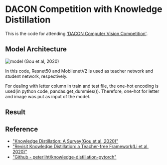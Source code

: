 # DACON Competition with Knowledge Distillation

This is the code for attending ['DACON Computer Vision Competition'](https://dacon.io/competitions/official/235626/overview/).

## Model Architecture
![model](https://user-images.githubusercontent.com/51365760/92325154-3fccf480-f083-11ea-82ab-8304af084212.JPG)
(Gou et al, 2020)

In this code, Resnet50 and MobilenetV2 is used as teacher network and student network, respectively.

For dealing with letter column in train and test file, the one-hot encoding is used(in python code, pandas.get_dummies()).
Therefore, one-hot for letter and image was put as input of the model.

## Result



## Reference
  - ["Knowledge Distillation: A Survey(Gou et al, 2020)"](https://arxiv.org/abs/2006.05525)
  - ["Revisit Knowledge Distillation: a Teacher-free Framework(Li et al, 2020)"](https://arxiv.org/abs/2006.05525)
  - ["Github - peterliht/knowledge-distillation-pytorch"](https://github.com/peterliht/knowledge-distillation-pytorch)

